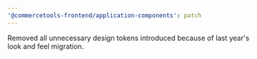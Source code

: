 ```yaml
---
'@commercetools-frontend/application-components': patch
---
```


Removed all unnecessary design tokens introduced because of last year's look and feel migration.
